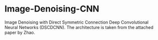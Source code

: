 # Image-Denoising-CNN
Image Denoising with Direct Symmetric Connection Deep Convolutional Neural Networks (DSCDCNN). The architecture is taken from the attached paper by Zhao.
